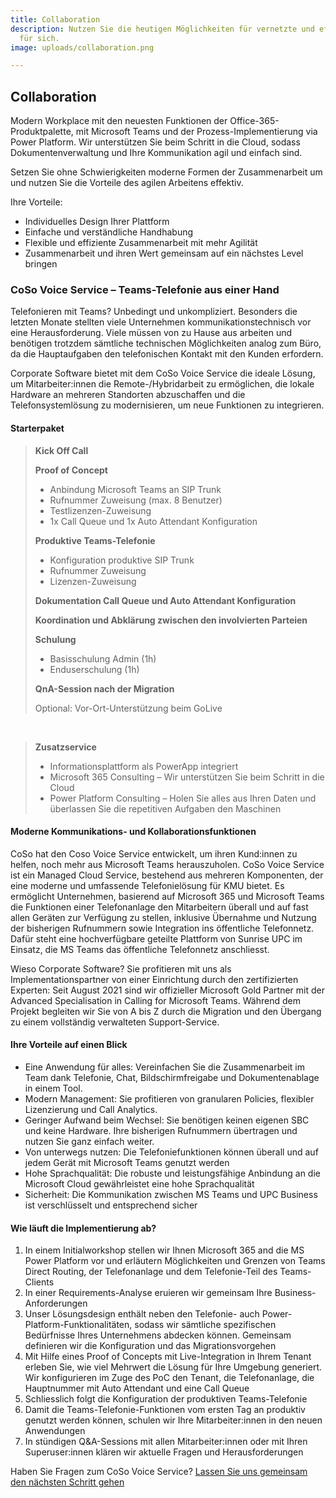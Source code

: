```yaml
---
title: Collaboration
description: Nutzen Sie die heutigen Möglichkeiten für vernetzte und effiziente Zusammenarbeit
  für sich.
image: uploads/collaboration.png

---
```

## Collaboration

Modern Workplace mit den neuesten Funktionen der Office-365-Produktpalette, mit Microsoft Teams und der Prozess-Implementierung via Power Platform. Wir unterstützen Sie beim Schritt in die Cloud, sodass Dokumentenverwaltung und Ihre Kommunikation agil und einfach sind.

Setzen Sie ohne Schwierigkeiten moderne Formen der Zusammenarbeit um und nutzen Sie die Vorteile des agilen Arbeitens effektiv.

Ihre Vorteile:

* Individuelles Design Ihrer Plattform
* Einfache und verständliche Handhabung
* Flexible und effiziente Zusammenarbeit mit mehr Agilität
* Zusammenarbeit und ihren Wert gemeinsam auf ein nächstes Level bringen

### CoSo Voice Service – Teams-Telefonie aus einer Hand

Telefonieren mit Teams? Unbedingt und unkompliziert. Besonders die letzten Monate stellten viele Unternehmen kommunikationstechnisch vor eine Herausforderung. Viele müssen von zu Hause aus arbeiten und benötigen trotzdem sämtliche technischen Möglichkeiten analog zum Büro, da die Hauptaufgaben den telefonischen Kontakt mit den Kunden erfordern.

Corporate Software bietet mit dem CoSo Voice Service die ideale Lösung, um Mitarbeiter:innen die Remote-/Hybridarbeit zu ermöglichen, die lokale Hardware an mehreren Standorten abzuschaffen und die Telefonsystemlösung zu modernisieren, um neue Funktionen zu integrieren.

#### Starterpaket

> **Kick Off Call**
>
> **Proof of Concept**
>
> * Anbindung Microsoft Teams an SIP Trunk
> * Rufnummer Zuweisung (max. 8 Benutzer)
> * Testlizenzen-Zuweisung
> * 1x Call Queue und 1x Auto Attendant Konfiguration
>
> **Produktive Teams-Telefonie**
>
> * Konfiguration produktive SIP Trunk
> * Rufnummer Zuweisung
> * Lizenzen-Zuweisung
>
> **Dokumentation Call Queue und Auto Attendant Konfiguration**
>
> **Koordination und Abklärung zwischen den involvierten Parteien**
>
> **Schulung**
>
> * Basisschulung Admin (1h)
> * Enduserschulung (1h)
>
> **QnA-Session nach der Migration**
>
> Optional: Vor-Ort-Unterstützung beim GoLive


&nbsp;
> **Zusatzservice**
>
> * Informationsplattform als PowerApp integriert
> * Microsoft 365 Consulting – Wir unterstützen Sie beim Schritt in die Cloud
> * Power Platform Consulting – Holen Sie alles aus Ihren Daten und überlassen Sie die repetitiven Aufgaben den Maschinen

#### Moderne Kommunikations- und Kollaborationsfunktionen

CoSo hat den Coso Voice Service entwickelt, um ihren Kund:innen zu helfen, noch mehr aus Microsoft Teams herauszuholen. CoSo Voice Service ist ein Managed Cloud Service, bestehend aus mehreren Komponenten, der eine moderne und umfassende Telefonielösung für KMU bietet. Es ermöglicht Unternehmen, basierend auf Microsoft 365 und Microsoft Teams die Funktionen einer Telefonanlage den Mitarbeitern überall und auf fast allen Geräten zur Verfügung zu stellen, inklusive Übernahme und Nutzung der bisherigen Rufnummern sowie Integration ins öffentliche Telefonnetz. Dafür steht eine hochverfügbare geteilte Plattform von Sunrise UPC im Einsatz, die MS Teams das öffentliche Telefonnetz anschliesst.

Wieso Corporate Software? Sie profitieren mit uns als Implementationspartner von einer Einrichtung durch den zertifizierten Experten: Seit August 2021 sind wir offizieller Microsoft Gold Partner mit der Advanced Specialisation in Calling for Microsoft Teams. Während dem Projekt begleiten wir Sie von A bis Z durch die Migration und den Übergang zu einem vollständig verwalteten Support-Service.

#### Ihre Vorteile auf einen Blick

* Eine Anwendung für alles: Vereinfachen Sie die Zusammenarbeit im Team dank Telefonie, Chat, Bildschirmfreigabe und Dokumentenablage in einem Tool.
* Modern Management: Sie profitieren von granularen Policies, flexibler Lizenzierung und Call Analytics.
* Geringer Aufwand beim Wechsel: Sie benötigen keinen eigenen SBC und keine Hardware. Ihre bisherigen Rufnummern übertragen und nutzen Sie ganz einfach weiter.
* Von unterwegs nutzen: Die Telefoniefunktionen können überall und auf jedem Gerät mit Microsoft Teams genutzt werden
* Hohe Sprachqualität: Die robuste und leistungsfähige Anbindung an die Microsoft Cloud gewährleistet eine hohe Sprachqualität
* Sicherheit: Die Kommunikation zwischen MS Teams und UPC Business ist verschlüsselt und entsprechend sicher

#### Wie läuft die Implementierung ab?

1. In einem Initialworkshop stellen wir Ihnen Microsoft 365 and die MS Power Platform vor und erläutern Möglichkeiten und Grenzen von Teams Direct Routing, der Telefonanlage und dem Telefonie-Teil des Teams-Clients
2. In einer Requirements-Analyse eruieren wir gemeinsam Ihre Business-Anforderungen
3. Unser Lösungsdesign enthält neben den Telefonie- auch Power-Platform-Funktionalitäten, sodass wir sämtliche spezifischen Bedürfnisse Ihres Unternehmens abdecken können. Gemeinsam definieren wir die Konfiguration und das Migrationsvorgehen
4. Mit Hilfe eines Proof of Concepts mit Live-Integration in Ihrem Tenant erleben Sie, wie viel Mehrwert die Lösung für Ihre Umgebung generiert. Wir konfigurieren im Zuge des PoC den Tenant, die Telefonanlage, die Hauptnummer mit Auto Attendant und eine Call Queue
5. Schliesslich folgt die Konfiguration der produktiven Teams-Telefonie
6. Damit die Teams-Telefonie-Funktionen vom ersten Tag an produktiv genutzt werden können, schulen wir Ihre Mitarbeiter:innen in den neuen Anwendungen
7. In stündigen Q&A-Sessions mit allen Mitarbeiter:innen oder mit Ihren Superuser:innen klären wir aktuelle Fragen und Herausforderungen

Haben Sie Fragen zum CoSo Voice Service? [Lassen Sie uns gemeinsam den nächsten Schritt gehen](mailto:info@corporatesoftware.ch)